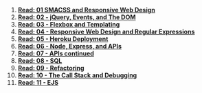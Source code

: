 1. **[Read: 01 SMACSS and Responsive Web Design ](SMACS.md)**
2. **[Read: 02 - jQuery, Events, and The DOM ](jQuery.md)**
3. **[Read: 03 - Flexbox and Templating ](flex.md)**
4. **[Read: 04 - Responsive Web Design and Regular Expressions ](responsive.md)**
5. **[Read: 05 - Heroku Deployment ](heroku.md)**
6. **[Read: 06 - Node, Express, and APIs ](nea.md)**
7. **[Read: 07 - APIs continued ](Api.md)**
8. **[Read: 08 - SQL ](SQL.md)**
9. **[Read: 09 - Refactoring ](refactoring.md)**
10. **[Read: 10 - The Call Stack and Debugging ](debugging.md)**
11. **[Read: 11 - EJS ](EJS.md)**